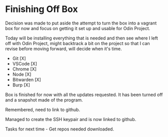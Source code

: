 # Finishing Off Box

Decision was made to put aside the attempt to turn the box into a vagrant box for now and focus on getting it set up and usable for Odin Project.

Today will be installing everything that is needed and then see where I left off with Odin Project, might backtrack a bit on the project so that I can revise before moving forward, will decide when it's time.

- Git [X]
- VSCode [X]
- Chrome [X]
- Node [X]
- Bitwarden [X]
- Burp [X]

Box is finished for now with all the updates requested. It has been turned off and a snapshot made of the program.

Remembered, need to link to github.

Managed to create the SSH keypair and is now linked to github.

Tasks for next time - Get repos needed downloaded.